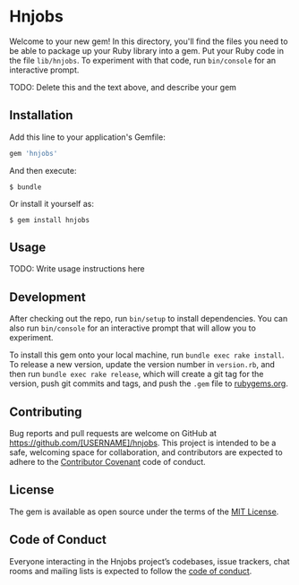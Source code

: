 # Hnjobs

Welcome to your new gem! In this directory, you'll find the files you need to be able to package up your Ruby library into a gem. Put your Ruby code in the file `lib/hnjobs`. To experiment with that code, run `bin/console` for an interactive prompt.

TODO: Delete this and the text above, and describe your gem

## Installation

Add this line to your application's Gemfile:

```ruby
gem 'hnjobs'
```

And then execute:

    $ bundle

Or install it yourself as:

    $ gem install hnjobs

## Usage

TODO: Write usage instructions here

## Development

After checking out the repo, run `bin/setup` to install dependencies. You can also run `bin/console` for an interactive prompt that will allow you to experiment.

To install this gem onto your local machine, run `bundle exec rake install`. To release a new version, update the version number in `version.rb`, and then run `bundle exec rake release`, which will create a git tag for the version, push git commits and tags, and push the `.gem` file to [rubygems.org](https://rubygems.org).

## Contributing

Bug reports and pull requests are welcome on GitHub at https://github.com/[USERNAME]/hnjobs. This project is intended to be a safe, welcoming space for collaboration, and contributors are expected to adhere to the [Contributor Covenant](http://contributor-covenant.org) code of conduct.

## License

The gem is available as open source under the terms of the [MIT License](https://opensource.org/licenses/MIT).

## Code of Conduct

Everyone interacting in the Hnjobs project’s codebases, issue trackers, chat rooms and mailing lists is expected to follow the [code of conduct](https://github.com/[USERNAME]/hnjobs/blob/master/CODE_OF_CONDUCT.md).
